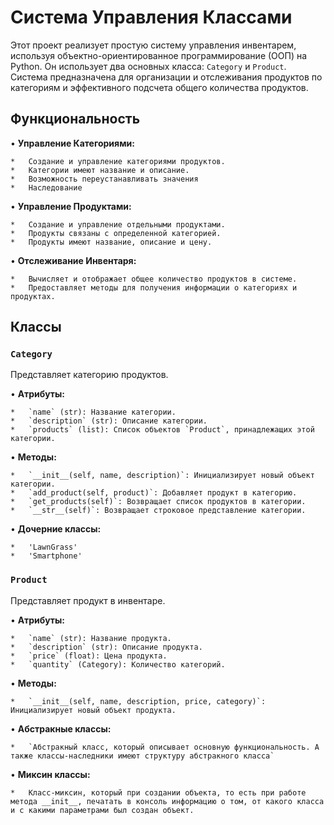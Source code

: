 # Система Управления Классами

Этот проект реализует простую систему управления инвентарем, используя объектно-ориентированное программирование (ООП) на Python. Он использует два основных класса: `Category` и `Product`. Система предназначена для организации и отслеживания продуктов по категориям и эффективного подсчета общего количества продуктов.

## Функциональность

•   **Управление Категориями:**

    *   Создание и управление категориями продуктов.
    *   Категории имеют название и описание.
    *   Возможность переустанавливать значения
    *   Наследование

•   **Управление Продуктами:**

    *   Создание и управление отдельными продуктами.
    *   Продукты связаны с определенной категорией.
    *   Продукты имеют название, описание и цену.

•   **Отслеживание Инвентаря:**

    *   Вычисляет и отображает общее количество продуктов в системе.
    *   Предоставляет методы для получения информации о категориях и продуктах.

## Классы

### `Category`

Представляет категорию продуктов.

•   **Атрибуты:**

    *   `name` (str): Название категории.
    *   `description` (str): Описание категории.
    *   `products` (list): Список объектов `Product`, принадлежащих этой категории.

•   **Методы:**

    *   `__init__(self, name, description)`: Инициализирует новый объект категории.
    *   `add_product(self, product)`: Добавляет продукт в категорию.
    *   `get_products(self)`: Возвращает список продуктов в категории.
    *   `__str__(self)`: Возвращает строковое представление категории.

•   **Дочерние классы:**
    
    *   'LawnGrass'
    *   'Smartphone'

### `Product`

Представляет продукт в инвентаре.

•   **Атрибуты:**

    *   `name` (str): Название продукта.
    *   `description` (str): Описание продукта.
    *   `price` (float): Цена продукта.
    *   `quantity` (Category): Количество категорий.

•   **Методы:**

    *   `__init__(self, name, description, price, category)`: Инициализирует новый объект продукта.
   
•   **Абстракные классы:**

    *   `Абстракный класс, который описывает основную функциональность. А также классы-наследники имеют структуру абстракного класса` 

•   **Миксин классы:**

    *   Класс-миксин, который при создании объекта, то есть при работе метода __init__, печатать в консоль информацию о том, от какого класса и с какими параметрами был создан объект.